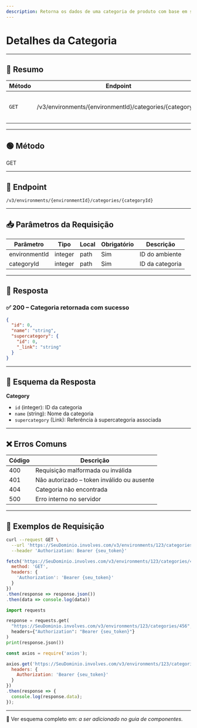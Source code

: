 ```yaml
---
description: Retorna os dados de uma categoria de produto com base em seu ID.
---
```


# Detalhes da Categoria

***

## 🧾 Resumo

| Método | Endpoint                                                 | Autenticação | Descrição                        |
| ------ | -------------------------------------------------------- | ------------ | -------------------------------- |
| `GET`  | /v3/environments/{environmentId}/categories/{categoryId} | ✅ Token      | Retorna uma categoria específica |

***

## 🟢 Método

GET

***

## 🔗 Endpoint

`/v3/environments/{environmentId}/categories/{categoryId}`

***

## 📥 Parâmetros da Requisição

| Parâmetro     | Tipo    | Local | Obrigatório | Descrição       |
| ------------- | ------- | ----- | ----------- | --------------- |
| environmentId | integer | path  | Sim         | ID do ambiente  |
| categoryId    | integer | path  | Sim         | ID da categoria |

***

## 🔄 Resposta

### ✅ 200 – Categoria retornada com sucesso

```json
{
  "id": 0,
  "name": "string",
  "supercategory": {
    "id": 0,
    "_link": "string"
  }
}
```

***

## 🧬 Esquema da Resposta

**Category**

* `id` (integer): ID da categoria
* `name` (string): Nome da categoria
* `supercategory` (Link): Referência à supercategoria associada

***

## ❌ Erros Comuns

| Código | Descrição                                  |
| ------ | ------------------------------------------ |
| 400    | Requisição malformada ou inválida          |
| 401    | Não autorizado – token inválido ou ausente |
| 404    | Categoria não encontrada                   |
| 500    | Erro interno no servidor                   |

***

## 📘 Exemplos de Requisição

```bash
curl --request GET \
  --url 'https://SeuDominio.involves.com/v3/environments/123/categories/456' \
  --header 'Authorization: Bearer {seu_token}'
```

```javascript
fetch('https://SeuDominio.involves.com/v3/environments/123/categories/456', {
  method: 'GET',
  headers: {
    'Authorization': 'Bearer {seu_token}'
  }
})
.then(response => response.json())
.then(data => console.log(data))
```

```python
import requests

response = requests.get(
  "https://SeuDominio.involves.com/v3/environments/123/categories/456",
  headers={"Authorization": "Bearer {seu_token}"}
)
print(response.json())
```

```javascript
const axios = require('axios');

axios.get('https://SeuDominio.involves.com/v3/environments/123/categories/456', {
  headers: {
    Authorization: 'Bearer {seu_token}'
  }
})
.then(response => {
  console.log(response.data);
});
```

***

📎 Ver esquema completo em: _a ser adicionado no guia de componentes_.
